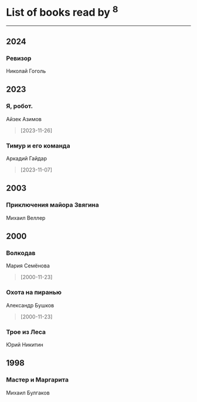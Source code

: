 # List of books read by [](https://plus.google.com/u/0/105803270930838059244/)<sup>8</sup>
---

## 2024

### Ревизор
Николай Гоголь



## 2023

### Я, робот.
Айзек Азимов
> [2023-11-26] 


### Тимур и его команда
Аркадий Гайдар
> [2023-11-07] 



## 2003

### Приключения майора Звягина
Михаил Веллер



## 2000

### Волкодав
Мария Семёнова
> [2000-11-23] 


### Охота на пиранью
Александр Бушков
> [2000-11-23] 


### Трое из Леса
Юрий Никитин



## 1998

### Мастер и Маргарита
Михаил Булгаков



